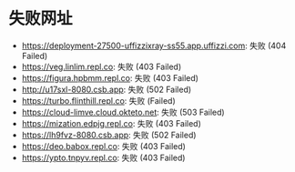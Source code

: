 # 失败网址
- https://deployment-27500-uffizzixray-ss55.app.uffizzi.com: 失败 (404
Failed)
- https://veg.linlim.repl.co: 失败 (403
Failed)
- https://figura.hpbmm.repl.co: 失败 (403
Failed)
- http://u17sxl-8080.csb.app: 失败 (502
Failed)
- https://turbo.flinthill.repl.co: 失败 (Failed)
- https://cloud-limve.cloud.okteto.net: 失败 (503
Failed)
- https://mization.edpjg.repl.co: 失败 (403
Failed)
- https://lh9fvz-8080.csb.app: 失败 (502
Failed)
- https://deo.babox.repl.co: 失败 (403
Failed)
- https://ypto.tnpyv.repl.co: 失败 (403
Failed)
